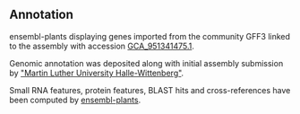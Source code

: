 **Annotation**
----------

ensembl-plants displaying genes imported from the community GFF3 linked to the assembly with accession [GCA\_951341475.1](http://www.ebi.ac.uk/ena/data/view/GCA_951341475.1).

Genomic annotation was deposited along with initial assembly submission by ["Martin Luther University Halle-Wittenberg"](https://www.uni-halle.de/?lang=en).

Small RNA features, protein features, BLAST hits and cross-references have been
computed by [ensembl-plants](https://plants.ensembl.org/info/genome/annotation/index.html).
